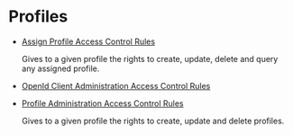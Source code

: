 # Profiles

- [ Assign Profile Access Control Rules ](/docs/identitymanager/6.2/identitymanager/integration-guide/toolkit/xml-configuration/configuration/scaffoldings/accesscontrolrules/profiles/assignprofileaccesscontrolrules/index.md)

  Gives to a given profile the rights to create, update, delete and query any assigned profile.

- [ OpenId Client Administration Access Control Rules ](/docs/identitymanager/6.2/identitymanager/integration-guide/toolkit/xml-configuration/configuration/scaffoldings/accesscontrolrules/profiles/openidclientadministrationaccesscontrolrules/index.md)
- [ Profile Administration Access Control Rules ](/docs/identitymanager/6.2/identitymanager/integration-guide/toolkit/xml-configuration/configuration/scaffoldings/accesscontrolrules/profiles/profileadministrationaccesscontrolrules/index.md)

  Gives to a given profile the rights to create, update and delete profiles.
